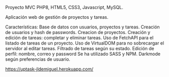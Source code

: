 Proyecto MVC PHP8, HTML5, CSS3, Javascript, MySQL.


Aplicación web de gestión de proyectos y tareas.

Características:
Base de datos con usuarios, proyectos y tareas.
Creación de usuarios y hash de passwords.
Creacion de proyectos.
Creación y edición de tareas: completar y eliminar tareas.
Uso de FetchAPI para el listado de tareas de un proyecto.
Uso de VirtualDOM para no sobrecargar el servidor al editar tareas.
Filtrado de tareas según su estado.
Edición de perfil: nombre, correo y password
Se ha utilizado SASS y NPM.
Darkmode según preferencias de usuario.


https://uptask-jldemiguel.herokuapp.com/
